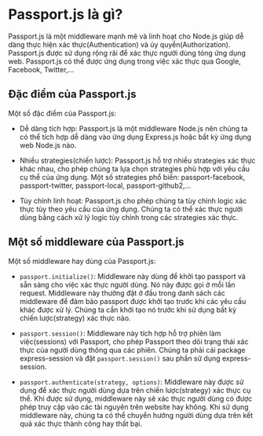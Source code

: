 <!-- Tìm hiểu passport.js -->

# Passport.js là gì?

Passport.js là một middleware mạnh mẽ và linh hoạt cho Node.js giúp dễ dàng thực hiện xác thực(Authentication) và ủy quyền(Authorization). Passport.js được sử dụng rộng rãi để xác thực người dùng tỏng ứng dụng web. Passport.js có thể được ứng dụng trong việc xác thực qua Google, Facebook, Twitter,...

## Đặc điểm của Passport.js

Một số đặc điểm của Passport.js:

- Dễ dàng tích hợp: Passport.js là một middleware Node.js nên chúng ta có thể tích hợp dễ dàng vào ứng dụng Express.js hoặc bất kỳ ứng dụng web Node.js nào.

- Nhiều strategies(chiến lược): Passport.js hỗ trợ nhiều strategies xác thực khác nhau, cho phép chúng ta lựa chọn strategies phù hợp với yêu cầu cụ thể của ứng dụng. Một số strategies phổ biến: passport-facebook, passport-twitter, passport-local, passport-github2,...

- Tùy chỉnh linh hoạt: Passport.js cho phép chúng ta tùy chỉnh logic xác thực tùy theo yêu cầu của ứng dụng. Chúng ta có thể xác thực người dùng bằng cách xử lý logic tùy chỉnh trong các strategies xác thực.

## Một số middleware của Passport.js

Một số middleware hay dùng của Passport.js:

- `passport.initialize()`: Middleware này dùng để khởi tạo passport và sẵn sàng cho việc xác thực người dùng. Nó này được gọi ở mỗi lần request. Middleware này thường đặt ở đầu trong danh sách các middleware để đảm bảo passport được khởi tạo trước khi các yêu cầu khác được xử lý. Chúng ta cần khởi tạo nó trước khi sử dụng bất kỳ chiến lược(strategy) xác thực nào.

- `passport.session()`: Middleware này tích hợp hỗ trợ phiên làm việc(sessions) với Passport, cho phép Passport theo dõi trạng thái xác thực của người dùng thông qua các phiên. Chúng ta phải cái package express-session và đặt `passport.session()` sau phần sử dụng express-session.

- `passport.authenticate(strategy, options)`: Middleware này được sử dụng để xác thực người dùng dựa trên chiến lược(strategy) xác thực cụ thể. Khi được sử dụng, middleware này sẽ xác thực người dùng có được phép truy cập vào các tài nguyên trên website hay không. Khi sử dụng middleware này, chúng ta có thể chuyển hướng người dùng dựa trên kết quả xác thực thành công hay thất bại.
